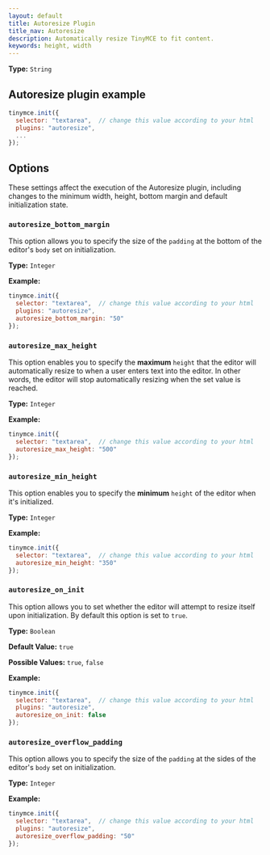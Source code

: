 ```yaml
---
layout: default
title: Autoresize Plugin
title_nav: Autoresize
description: Automatically resize TinyMCE to fit content.
keywords: height, width
---
```


**Type:** `String`

## Autoresize plugin example

```js
tinymce.init({
  selector: "textarea",  // change this value according to your html
  plugins: "autoresize",
  ...
});
```

## Options

These settings affect the execution of the Autoresize plugin, including changes to the minimum width, height, bottom margin and default initialization state.

### `autoresize_bottom_margin`

This option allows you to specify the size of the `padding` at the bottom of the editor's `body` set on initialization.

**Type:** `Integer`

**Example:**

```js
tinymce.init({
  selector: "textarea",  // change this value according to your html
  plugins: "autoresize",
  autoresize_bottom_margin: "50"
});
```

### `autoresize_max_height`

This option enables you to specify the **maximum** `height` that the editor will automatically resize to when a user enters text into the editor. In other words, the editor will stop automatically resizing when the set value is reached.

**Type:** `Integer`

**Example:**

```js
tinymce.init({
  selector: "textarea",  // change this value according to your html
  autoresize_max_height: "500"
});
```

### `autoresize_min_height`

This option enables you to specify the **minimum** `height` of the editor when it's initialized.

**Type:** `Integer`

**Example:**

```js
tinymce.init({
  selector: "textarea",  // change this value according to your html
  autoresize_min_height: "350"
});
```

### `autoresize_on_init`

This option allows you to set whether the editor will attempt to resize itself upon initialization. By default this option is set to `true`.

**Type:** `Boolean`

**Default Value:** `true`

**Possible Values:** `true`, `false`

**Example:**

```js
tinymce.init({
  selector: "textarea",  // change this value according to your html
  plugins: "autoresize",
  autoresize_on_init: false
});
```

### `autoresize_overflow_padding`

This option allows you to specify the size of the `padding` at the sides of the editor's `body` set on initialization.

**Type:** `Integer`

**Example:**

```js
tinymce.init({
  selector: "textarea",  // change this value according to your html
  plugins: "autoresize",
  autoresize_overflow_padding: "50"
});
```

